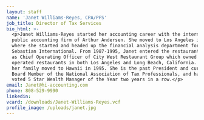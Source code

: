 ```yaml
---
layout: staff
name: 'Janet Williams-Reyes, CPA/PFS'
job_title: Director of Tax Services
bio_html: >-
  <p>Janet Williams-Reyes started her accounting career with the international
  public accounting firm of Arthur Andersen. She moved to Los Angeles in 1984
  where she started and headed up the financial analysis department for
  Sebastian International. From 1987-1995, Janet entered the restaurant industry
  as Chief Operating Officer of City West Restaurant Group which owned and
  operated restaurants in both Los Angeles and Long Beach, California. She and
  her family moved to Hawaii in 1995. She is the past President and current
  Board Member of the National Association of Tax Professionals, and has been
  voted 5 Star Wealth Manager of the Year two years in a row.</p>
email: Janet@hi-accounting.com
phone: 808-529-9990
linkedin:
vcard: /downloads/Janet-Williams-Reyes.vcf
profile_image: /uploads/janet.jpg
---
```



